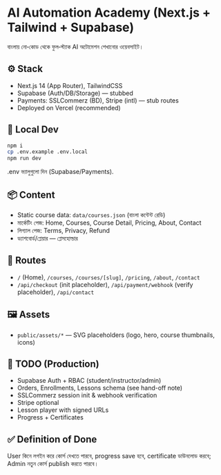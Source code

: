 # AI Automation Academy (Next.js + Tailwind + Supabase)

বাংলায় নো‑কোড থেকে ফুল‑স্ট্যাক AI অটোমেশন শেখানোর ওয়েবসাইট।

## ⚙️ Stack
- Next.js 14 (App Router), TailwindCSS
- Supabase (Auth/DB/Storage) — stubbed
- Payments: SSLCommerz (BD), Stripe (intl) — stub routes
- Deployed on Vercel (recommended)

## 🚀 Local Dev
```bash
npm i
cp .env.example .env.local
npm run dev
```
.env ভ্যালুগুলো দিন (Supabase/Payments).

## 📦 Content
- Static course data: `data/courses.json` (বাংলা কন্টেন্ট রেডি)
- মার্কেটিং পেজ: Home, Courses, Course Detail, Pricing, About, Contact
- লিগ্যাল পেজ: Terms, Privacy, Refund
- ড্যাশবোর্ড/প্লেয়ার — প্লেসহোল্ডার

## 🧱 Routes
- `/` (Home), `/courses`, `/courses/[slug]`, `/pricing`, `/about`, `/contact`
- `/api/checkout` (init placeholder), `/api/payment/webhook` (verify placeholder), `/api/contact`

## 🖼 Assets
- `public/assets/*` — SVG placeholders (logo, hero, course thumbnails, icons)

## 🔐 TODO (Production)
- Supabase Auth + RBAC (student/instructor/admin)
- Orders, Enrollments, Lessons schema (see hand-off note)
- SSLCommerz session init & webhook verification
- Stripe optional
- Lesson player with signed URLs
- Progress + Certificates

## ✅ Definition of Done
User কিনে লগইন করে কোর্স দেখতে পারবে, progress save হবে, certificate ডাউনলোড করবে; Admin নতুন কোর্স publish করতে পারবে।
